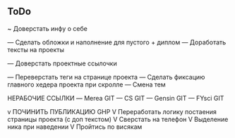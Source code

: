 ## ToDo

~ Доверстать инфу о себе

— Сделать обложки и наполнение для пустого + диплом
— Доработать тексты на проекты

— Доверстать проектные ссылочки

— Переверстать теги на странице проекта
— Сделать фиксацию главного хедера проекта при скролле
— Смена тем

НЕРАБОЧИЕ ССЫЛКИ
— Merea GIT
— CS GIT
— Gensin GIT
— FYsci GIT

v ПОЧИНИТЬ ПУБЛИКАЦИЮ GHP
V Переработать логику постаения страницы проекта (с доп текстом)
V Сверстать на телефон
V Выделение ника при наведении
V Пройтись по висякам
